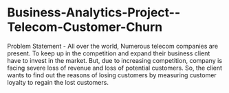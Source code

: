 # Business-Analytics-Project--Telecom-Customer-Churn
Problem Statement - All over the world, Numerous telecom companies are present. To keep up in  the competition and expand their business client have to invest in the market.  But, due to increasing competition, company is facing severe loss of revenue  and loss of potential customers. So, the client wants to find out the reasons of  losing customers by measuring customer loyalty to regain the lost customers.
